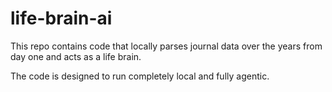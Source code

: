 # life-brain-ai
This repo contains code that locally parses journal data over the years from day one and acts as a life brain. 

The code is designed to run completely local and fully agentic. 

